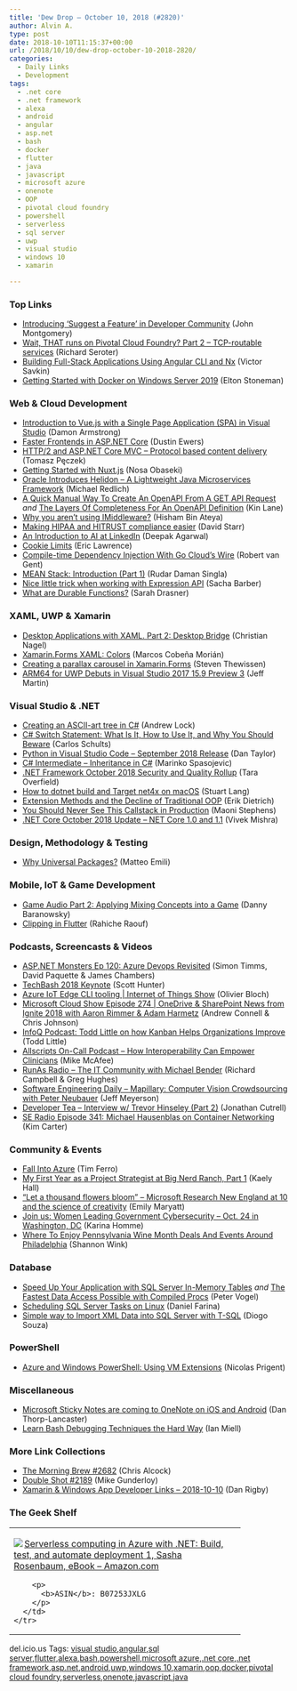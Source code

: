 ```yaml
---
title: 'Dew Drop – October 10, 2018 (#2820)'
author: Alvin A.
type: post
date: 2018-10-10T11:15:37+00:00
url: /2018/10/10/dew-drop-october-10-2018-2820/
categories:
  - Daily Links
  - Development
tags:
  - .net core
  - .net framework
  - alexa
  - android
  - angular
  - asp.net
  - bash
  - docker
  - flutter
  - java
  - javascript
  - microsoft azure
  - onenote
  - OOP
  - pivotal cloud foundry
  - powershell
  - serverless
  - sql server
  - uwp
  - visual studio
  - windows 10
  - xamarin

---
```

### <a name="top"></a>Top Links

  * <a href="https://blogs.msdn.microsoft.com/visualstudio/2018/10/09/introducing-suggest-a-feature-in-developer-community/" target="_blank">Introducing ‘Suggest a Feature’ in Developer Community</a> (John Montgomery)
  * <a href="https://seroter.wordpress.com/2018/10/09/wait-that-runs-on-pivotal-cloud-foundry-part-2-tcp-routable-services/" target="_blank">Wait, THAT runs on Pivotal Cloud Foundry? Part 2 – TCP-routable services</a> (Richard Seroter)
  * <a href="https://blog.nrwl.io/building-full-stack-applications-using-angular-cli-and-nx-5eff205248f1?source=rss-76fc1db4149b------2" target="_blank">Building Full-Stack Applications Using Angular CLI and Nx</a> (Victor Savkin)
  * <a href="https://blog.sixeyed.com/getting-started-with-docker-on-windows-server-2019/" target="_blank">Getting Started with Docker on Windows Server 2019</a> (Elton Stoneman)



### <a name="web"></a>Web & Cloud Development

  * <a href="https://www.red-gate.com/simple-talk/dotnet/net-development/introduction-to-vue-js-with-a-single-page-application-spa-in-visual-studio/" target="_blank">Introduction to Vue.js with a Single Page Application (SPA) in Visual Studio</a> (Damon Armstrong)
  * <a href="https://www.telerik.com/blogs/faster-frontends-in-asp-net-core" target="_blank">Faster Frontends in ASP.NET Core</a> (Dustin Ewers)
  * <a href="http://www.tpeczek.com/2018/10/http2-and-aspnet-core-mvc-protocol.html" target="_blank">HTTP/2 and ASP.NET Core MVC &#8211; Protocol based content delivery</a> (Tomasz Pęczek)
  * <a href="https://www.telerik.com/blogs/getting-started-with-nuxtjs" target="_blank">Getting Started with Nuxt.js</a> (Nosa Obaseki)
  * <a href="https://www.infoq.com/news/2018/10/oracle-introduces-helidon?utm_campaign=infoq_content&utm_source=infoq&utm_medium=feed&utm_term=global" target="_blank">Oracle Introduces Helidon &#8211; A Lightweight Java Microservices Framework</a> (Michael Redlich)
  * <a href="http://apievangelist.com/2018/10/09/a-quick-manual-way-to-create-openapi-from-a-get-api-request/" target="_blank">A Quick Manual Way To Create An OpenAPI From A GET API Request</a> _and_ <a href="http://apievangelist.com/2018/10/09/the-layers-of-completeness-for-an-openapi-definition/" target="_blank">The Layers Of Completeness For An OpenAPI Definition</a> (Kin Lane)
  * <a href="http://www.hishambinateya.com/why-you-arenot-using-imiddleware" target="_blank">Why you aren&#8217;t using IMiddleware?</a> (Hisham Bin Ateya)
  * <a href="https://azure.microsoft.com/blog/making-hipaa-and-hitrust-compliance-easier/" target="_blank">Making HIPAA and HITRUST compliance easier</a> (David Starr)
  * <a href="https://engineering.linkedin.com/blog/2018/10/an-introduction-to-ai-at-linkedin" target="_blank">An Introduction to AI at LinkedIn</a> (Deepak Agarwal)
  * <a href="https://textslashplain.com/2018/10/09/cookie-limits/" target="_blank">Cookie Limits</a> (Eric Lawrence)
  * <a href="https://blog.golang.org/wire" target="_blank">Compile-time Dependency Injection With Go Cloud&#8217;s Wire</a> (Robert van Gent)
  * <a href="https://dzone.com/articles/mean-stack-introduction-part-1?utm_medium=feed&utm_source=feedpress.me&utm_campaign=Feed%3A+dzone%2Fintegration" target="_blank">MEAN Stack: Introduction (Part 1)</a> (Rudar Daman Singla)
  * <a href="https://sachabarbs.wordpress.com/2018/10/10/nice-little-trick-when-working-with-expression-api/" target="_blank">Nice little trick when working with Expression API</a> (Sacha Barber)
  * <a href="https://css-tricks.com/what-are-durable-functions/" target="_blank">What are Durable Functions?</a> (Sarah Drasner)



### <a name="silverlight"></a>XAML, UWP & Xamarin

  * <a href="https://csharp.christiannagel.com/2018/10/09/desktopbridge/" target="_blank">Desktop Applications with XAML. Part 2: Desktop Bridge</a> (Christian Nagel)
  * <a href="https://marcoscobena.com/?i=xf-xaml-colors" target="_blank">Xamarin.Forms XAML: Colors</a> (Marcos Cobeña Morián)
  * <a href="https://www.thewissen.io/creating-a-parallax-carousel-in-xamarin-forms/" target="_blank">Creating a parallax carousel in Xamarin.Forms</a> (Steven Thewissen)
  * <a href="https://www.infoq.com/news/2018/10/vs2017-159-preview3?utm_campaign=infoq_content&utm_source=infoq&utm_medium=feed&utm_term=global" target="_blank">ARM64 for UWP Debuts in Visual Studio 2017 15.9 Preview 3</a> (Jeff Martin)



### <a name="dotnet"></a>Visual Studio & .NET

  * <a href="https://andrewlock.net/creating-an-ascii-art-tree-in-csharp/" target="_blank">Creating an ASCII-art tree in C#</a> (Andrew Lock)
  * <a href="http://feedproxy.google.com/~r/SubMain/~3/34T6oDSUWMA/" target="_blank">C# Switch Statement: What Is It, How to Use It, and Why You Should Beware</a> (Carlos Schults)
  * <a href="https://blogs.msdn.microsoft.com/pythonengineering/2018/10/09/python-in-visual-studio-code-september-2018-release/" target="_blank">Python in Visual Studio Code – September 2018 Release</a> (Dan Taylor)
  * <a href="https://code-maze.com/csharp-inheritance/" target="_blank">C# Intermediate – Inheritance in C#</a> (Marinko Spasojevic)
  * <a href="https://blogs.msdn.microsoft.com/dotnet/2018/10/09/net-framework-october-2018-security-and-quality-rollup/" target="_blank">.NET Framework October 2018 Security and Quality Rollup</a> (Tara Overfield)
  * <a href="https://stuartlang.uk/how-to-target-net4x-on-macos/" target="_blank">How to dotnet build and Target net4x on macOS</a> (Stuart Lang)
  * <a href="https://blog.ndepend.com/extension-methods-decline-oop/" target="_blank">Extension Methods and the Decline of Traditional OOP</a> (Erik Dietrich)
  * <a href="https://blogs.msdn.microsoft.com/maoni/2018/10/09/you-should-never-see-this-callstack-in-production/" target="_blank">You Should Never See This Callstack in Production</a> (Maoni Stephens)
  * <a href="https://blogs.msdn.microsoft.com/dotnet/2018/10/09/net-core-october-2018-update-net-core-1-0-and-1-1/" target="_blank">.NET Core October 2018 Update – NET Core 1.0 and 1.1</a> (Vivek Mishra)



### <a name="design"></a>Design, Methodology & Testing

  * <a href="http://feedproxy.google.com/~r/MattsAlmSpace/~3/_3kKvbNmYfU/why-universal-packages.html" target="_blank">Why Universal Packages?</a> (Matteo Emili)



### <a name="mobile"></a>Mobile, IoT & Game Development

  * <a href="https://developer.amazon.com/blogs/appstore/post/a4874533-a4e4-4730-bed8-8be019d3a3f7/game-audio-part-2-applying-mixing-concepts-into-a-game" target="_blank">Game Audio Part 2: Applying Mixing Concepts into a Game</a> (Danny Baranowsky)
  * <a href="https://medium.com/flutter-community/clipping-in-flutter-e9eaa6b1721a?source=rss----86fb29d7cc6a---4" target="_blank">Clipping in Flutter</a> (Rahiche Raouf)



### <a name="podcasts"></a>Podcasts, Screencasts & Videos

  * <a href="http://www.youtube.com/watch?v=FGyz6AJb22Q" target="_blank">ASP.NET Monsters Ep 120: Azure Devops Revisited</a> (Simon Timms, David Paquette & James Chambers)
  * <a href="https://www.youtube.com/watch?v=Two5me4qnvg&t=2s" target="_blank">TechBash 2018 Keynote</a> (Scott Hunter)
  * <a href="https://channel9.msdn.com/Shows/Internet-of-Things-Show/Azure-IoT-Edge-CLI-tooling?WT.mc_id=DX_MVP4025064" target="_blank">Azure IoT Edge CLI tooling | Internet of Things Show</a> (Olivier Bloch)
  * <a href="http://feeds.microsoftcloudshow.com/~r/microsoftcloudshowepisodes/~3/LRx_5V9lkq4/274-onedrive-sharepoint-news-from-ignite-2018-with-aaron-rimmer-adam-harmetz" target="_blank">Microsoft Cloud Show Episode 274 | OneDrive & SharePoint News from Ignite 2018 with Aaron Rimmer & Adam Harmetz</a> (Andrew Connell & Chris Johnson)
  * <a href="https://www.infoq.com/podcasts/kanban-helps-organizatins-improve?utm_campaign=infoq_content&utm_source=infoq&utm_medium=feed&utm_term=global" target="_blank">InfoQ Podcast: Todd Little on how Kanban Helps Organizations Improve</a> (Todd Little)
  * <a href="http://podcast.allscripts.com/e/how-interoperability-can-empower-clinicians/" target="_blank">Allscripts On-Call Podcast &#8211; How Interoperability Can Empower Clinicians</a> (Mike McAfee)
  * <a href="http://feedproxy.google.com/~r/RunaAsRadioWma/~3/SHU7kESFOM4/default.aspx" target="_blank">RunAs Radio &#8211; The IT Community with Michael Bender</a> (Richard Campbell & Greg Hughes)
  * <a href="https://softwareengineeringdaily.com/2018/10/10/mapillary-computer-vision-crowdsourcing-with-peter-neubauer/" target="_blank">Software Engineering Daily &#8211; Mapillary: Computer Vision Crowdsourcing with Peter Neubauer</a> (Jeff Meyerson)
  * <a href="http://developertea.simplecast.fm/8c61a6d3" target="_blank">Developer Tea &#8211; Interview w/ Trevor Hinseley (Part 2)</a> (Jonathan Cutrell)
  * <a href="http://feedproxy.google.com/~r/se-radio/~3/DDBHTHPfqdU/" target="_blank">SE Radio Episode 341: Michael Hausenblas on Container Networking</a> (Kim Carter)



### <a name="events"></a>Community & Events

  * <a href="https://www.linkedin.com/pulse/fall-azure-tim-ferro/" target="_blank">Fall Into Azure</a> (Tim Ferro)
  * <a href="https://www.bignerdranch.com/blog/my-first-year-as-a-project-strategist-at-big-nerd-ranch-part-1/" target="_blank">My First Year as a Project Strategist at Big Nerd Ranch, Part 1</a> (Kaely Hall)
  * <a href="https://www.microsoft.com/en-us/research/blog/let-a-thousand-flowers-bloom-microsoft-research-new-england-at-10-and-the-science-of-creativity/" target="_blank">“Let a thousand flowers bloom” – Microsoft Research New England at 10 and the science of creativity</a> (Emily Maryatt)
  * <a href="https://blogs.msdn.microsoft.com/azuregov/2018/10/09/join-us-women-leading-government-cybersecurity-oct-24-in-washington-dc/" target="_blank">Join us: Women Leading Government Cybersecurity – Oct. 24 in Washington, DC</a> (Karina Homme)
  * <a href="https://www.uwishunu.com/2018/10/enjoy-pennsylvania-wine-month-deals-events-around-philadelphia/" target="_blank">Where To Enjoy Pennsylvania Wine Month Deals And Events Around Philadelphia</a> (Shannon Wink)



### <a name="sql"></a>Database

  * <a href="https://visualstudiomagazine.com/articles/2018/09/01/memory-optimized-tables.aspx" target="_blank">Speed Up Your Application with SQL Server In-Memory Tables</a> _and_ <a href="https://visualstudiomagazine.com/articles/2018/09/01/fastest-data-access.aspx" target="_blank">The Fastest Data Access Possible with Compiled Procs</a> (Peter Vogel)
  * <a href="http://feedproxy.google.com/~r/MSSQLTips-LatestSqlServerTips/~3/0d2ltMs86fc/tip.asp" target="_blank">Scheduling SQL Server Tasks on Linux</a> (Daniel Farina)
  * <a href="http://feedproxy.google.com/~r/MSSQLTips-LatestSqlServerTips/~3/r_9ccsSPcp4/tip.asp" target="_blank">Simple way to Import XML Data into SQL Server with T-SQL</a> (Diogo Souza)



### <a name="ps"></a>PowerShell

  * <a href="https://www.red-gate.com/simple-talk/sysadmin/powershell/azure-and-windows-powershell-using-vm-extensions/" target="_blank">Azure and Windows PowerShell: Using VM Extensions</a> (Nicolas Prigent)



### <a name="misc"></a>Miscellaneous

  * <a href="http://feedproxy.google.com/~r/wmexperts/~3/JSp_3kyO3ms/microsoft-sticky-notes-are-coming-onenote-ios-and-android" target="_blank">Microsoft Sticky Notes are coming to OneNote on iOS and Android</a> (Dan Thorp-Lancaster)
  * <a href="https://zwischenzugs.com/2018/10/09/learn-bash-debugging-techniques-the-hard-way/" target="_blank">Learn Bash Debugging Techniques the Hard Way</a> (Ian Miell)



### <a name="links"></a>More Link Collections

  * <a href="http://feedproxy.google.com/~r/ReflectivePerspective/~3/QwRBR4UTwmA/" target="_blank">The Morning Brew #2682</a> (Chris Alcock)
  * <a href="https://afreshcup.com/home/2018/10/10/double-shot-2189.html" target="_blank">Double Shot #2189</a> (Mike Gunderloy)
  * <a href="https://links.danrigby.com/2018/10/app-developer-links-2018-10-10/" target="_blank">Xamarin & Windows App Developer Links &#8211; 2018-10-10</a> (Dan Rigby)



### <a name="shelf"></a>The Geek Shelf

<div class="wlWriterEditableSmartContent" id="scid:7dc1bd33-94bd-46fd-a20b-0131235bcd47:00263c80-430e-4b12-aa8b-54b190d733eb" style="margin: 0px; padding: 0px; float: none; display: inline;">
  <table cellspacing="0" cellpadding="2" width="400" border="0" unselectable="on">
    <tr>
      <td valign="top" width="400">
        <p>
          <a title="Serverless computing in Azure with .NET: Build, test, and automate deployment 1, Sasha Rosenbaum, eBook - Amazon.com" href="https://www.amazon.com/exec/obidos/ASIN/B07253JXLG/amavin-20"><img data-recalc-dims="1" decoding="async" src="https://i0.wp.com/images-na.ssl-images-amazon.com/images/I/51SoT%2BbVnEL._AC_US218_.jpg?w=660&#038;ssl=1" border="0" align="left" style="float:left" />Serverless computing in Azure with .NET: Build, test, and automate deployment 1, Sasha Rosenbaum, eBook &#8211; Amazon.com</a>
        </p>
        
        <p>
          <b>ASIN</b>: B07253JXLG
        </p>
      </td>
    </tr>
  </table>
</div>



<div class="wlWriterEditableSmartContent" id="scid:77ECF5F8-D252-44F5-B4EB-D463C5396A79:651bddb0-4ae4-4b91-a4f8-1f058c2f90d3" style="margin: 0px; padding: 0px; float: none; display: inline;">
  del.icio.us Tags: <a href="http://del.icio.us/popular/visual+studio" rel="tag">visual studio</a>,<a href="http://del.icio.us/popular/angular" rel="tag">angular</a>,<a href="http://del.icio.us/popular/sql+server" rel="tag">sql server</a>,<a href="http://del.icio.us/popular/flutter" rel="tag">flutter</a>,<a href="http://del.icio.us/popular/alexa" rel="tag">alexa</a>,<a href="http://del.icio.us/popular/bash" rel="tag">bash</a>,<a href="http://del.icio.us/popular/powershell" rel="tag">powershell</a>,<a href="http://del.icio.us/popular/microsoft+azure" rel="tag">microsoft azure</a>,<a href="http://del.icio.us/popular/.net+core" rel="tag">.net core</a>,<a href="http://del.icio.us/popular/.net+framework" rel="tag">.net framework</a>,<a href="http://del.icio.us/popular/asp.net" rel="tag">asp.net</a>,<a href="http://del.icio.us/popular/android" rel="tag">android</a>,<a href="http://del.icio.us/popular/uwp" rel="tag">uwp</a>,<a href="http://del.icio.us/popular/windows+10" rel="tag">windows 10</a>,<a href="http://del.icio.us/popular/xamarin" rel="tag">xamarin</a>,<a href="http://del.icio.us/popular/oop" rel="tag">oop</a>,<a href="http://del.icio.us/popular/docker" rel="tag">docker</a>,<a href="http://del.icio.us/popular/pivotal+cloud+foundry" rel="tag">pivotal cloud foundry</a>,<a href="http://del.icio.us/popular/serverless" rel="tag">serverless</a>,<a href="http://del.icio.us/popular/onenote" rel="tag">onenote</a>,<a href="http://del.icio.us/popular/javascript" rel="tag">javascript</a>,<a href="http://del.icio.us/popular/java" rel="tag">java</a>
</div>